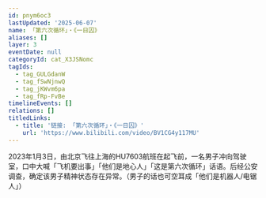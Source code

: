 ```yaml
---
id: pnym6oc3
lastUpdated: '2025-06-07'
name: 「第六次循环」・《一日囚》
aliases: []
layer: 3
eventDate: null
categoryId: cat_X3JSNomc
tagIds:
  - tag_GULGdanW
  - tag_fSwNjnwQ
  - tag_jKWvm6pa
  - tag_fRp-FvBe
timelineEvents: []
relations: []
titledLinks:
  - title: '链接: 「第六次循环」・《一日囚》'
    url: 'https://www.bilibili.com/video/BV1CG4y117MU'
---
```

2023年1月3日，由北京飞往上海的HU7603航班在起飞前，一名男子冲向驾驶室，口中大喊「飞机要出事」「他们是地心人」「这是第六次循环」话语。后经公安调查，确定该男子精神状态存在异常。（男子的话也可空耳成「他们是机器人/电锯人」）
